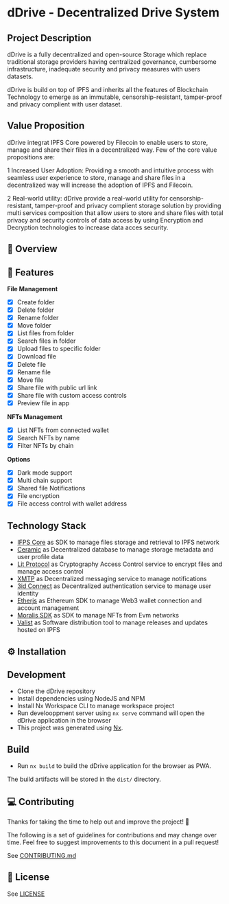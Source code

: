 # dDrive - Decentralized Drive System 

## Project Description
dDrive is a fully decentralized and open-source Storage which replace traditional storage providers having centralized governance, cumbersome infrastructure, inadequate security and privacy measures with users datasets. 

dDrive is build on top of IPFS and inherits all the features of Blockchain Technology to emerge as an immutable, censorship-resistant, tamper-proof and privacy complient with user dataset.

## Value Proposition
dDrive integrat IPFS Core powered by Filecoin to enable users to store, manage and share their files in a decentralized way. Few of the core value propositions are:

1 Increased User Adoption: 
  Providing a smooth and intuitive process with seamless user experience to store, manage and share files in a decentralized way will increase the adoption of IPFS and Filecoin.

2 Real-world utility: 
  dDrive provide a real-world utility for censorship-resistant, tamper-proof and privacy complient storage solution by providing multi services composition that allow users to store and share files with total privacy and security controls of data access by using Encryption and Decryption technologies to increase data acces security.

## 👀 Overview

## 🚀 Features

**File Management**

  - [x] Create folder
  - [x] Delete folder
  - [x] Rename folder
  - [x] Move folder
  - [x] List files from folder
  - [x] Search files in folder
  - [x] Upload files to specific folder
  - [x] Download file
  - [x] Delete file
  - [x] Rename file
  - [x] Move file
  - [x] Share file with public url link
  - [x] Share file with custom access controls
  - [x] Preview file in app

**NFTs Management**

  - [x] List NFTs from connected wallet
  - [x] Search NFTs by name
  - [x] Filter NFTs by chain

**Options**

  - [x] Dark mode support
  - [x] Multi chain support
  - [x] Shared file Notifications
  - [x] File encryption 
  - [x] File access control with wallet address

## Technology Stack

- [IFPS Core](./apps/browser/src/app/services/ipfs.service.ts) as SDK to manage files storage and retrieval to IPFS network
- [Ceramic](./apps/browser/src/app/services/ceramic.service.ts) as Decentralized database to manage storage metadata and user profile data
- [Lit Protocol](./apps/browser/src/app/services/lit.service.ts) as Cryptography Access Control service to encrypt files and manage access control
- [XMTP](./apps/browser/src/app/services/xmtp.service.ts) as Decentralized messaging service to manage notifications
- [3id Connect](./apps/browser/src/app/services/did.service.ts) as Decentralized authentication service to manage user identity
- [Etherjs](./apps/browser/src/app/services/did.service.ts) as Ethereum SDK to manage Web3 wallet connection and account management 
- [Moralis SDK](./apps/browser/src/app/services/nft.services.ts) as SDK to manage NFTs from Evm networks
- [Valist](.github/workflows/actions.yml) as Software distribution tool to manage releases and updates hosted on IPFS

## ⚙️ Installation


## Development

- Clone the dDrive repository
- Install dependencies using NodeJS and NPM
- Install Nx Workspace CLI to manage workspace project
- Run develooppment server using `nx serve` command will open the dDrive application in the browser
- This project was generated using [Nx](https://nx.dev).

## Build
- Run `nx build` to build the dDrive application for the browser as PWA. 

The build artifacts will be stored in the `dist/` directory.

## 💻 Contributing

Thanks for taking the time to help out and improve the project! 🎉

The following is a set of guidelines for contributions and may change over time. Feel free to suggest improvements to this document in a pull request!

See [CONTRIBUTING.md](CONTRIBUTING.md)

## 📃 License

See [LICENSE](LICENSE)
